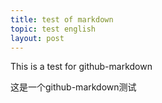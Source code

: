 ```yaml
---
title: test of markdown
topic: test english
layout: post
---
```

This is a test for github-markdown

这是一个github-markdown测试

